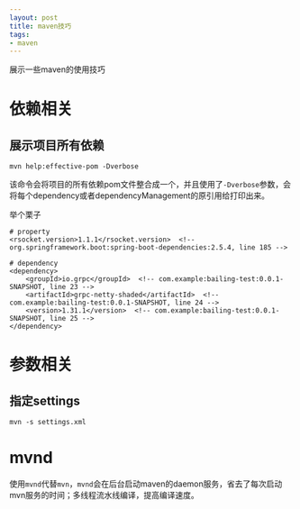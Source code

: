 ```yaml
---
layout: post
title: maven技巧
tags:
- maven
---
```


展示一些maven的使用技巧

# 依赖相关

## 展示项目所有依赖

`mvn help:effective-pom -Dverbose`

该命令会将项目的所有依赖pom文件整合成一个，并且使用了`-Dverbose`参数，会将每个dependency或者dependencyManagement的原引用给打印出来。

举个栗子

```
# property
<rsocket.version>1.1.1</rsocket.version>  <!-- org.springframework.boot:spring-boot-dependencies:2.5.4, line 185 -->

# dependency
<dependency>
    <groupId>io.grpc</groupId>  <!-- com.example:bailing-test:0.0.1-SNAPSHOT, line 23 -->
    <artifactId>grpc-netty-shaded</artifactId>  <!-- com.example:bailing-test:0.0.1-SNAPSHOT, line 24 -->
    <version>1.31.1</version>  <!-- com.example:bailing-test:0.0.1-SNAPSHOT, line 25 -->
</dependency>
```

# 参数相关

## 指定settings

`mvn -s settings.xml`

# mvnd

使用`mvnd`代替`mvn`，`mvnd`会在后台启动maven的daemon服务，省去了每次启动mvn服务的时间；多线程流水线编译，提高编译速度。